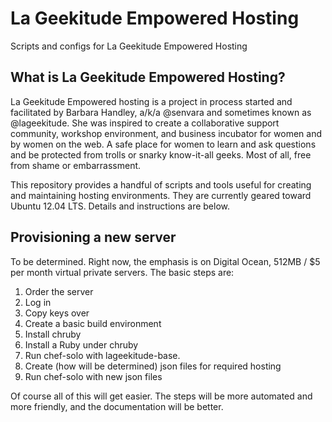 # La Geekitude Empowered Hosting

Scripts and configs for La Geekitude Empowered Hosting

## What is La Geekitude Empowered Hosting?

La Geekitude Empowered hosting is a project in process started and facilitated by Barbara Handley, a/k/a @senvara and sometimes known as @lageekitude. She was inspired to create a collaborative support community, workshop environment, and business incubator for women and by women on the web. A safe place for women to learn and ask questions and be protected from trolls or snarky know-it-all geeks. Most of all, free from shame or embarrassment.

This repository provides a handful of scripts and tools useful for creating and maintaining hosting environments. They are currently geared toward Ubuntu 12.04 LTS. Details and instructions are below.

## Provisioning a new server

To be determined. Right now, the emphasis is on Digital Ocean, 512MB / $5 per month virtual private servers. The basic steps are:

1. Order the server
2. Log in
3. Copy keys over
4. Create a basic build environment
5. Install chruby
6. Install a Ruby under chruby
7. Run chef-solo with lageekitude-base.
8. Create (how will be determined) json files for required hosting
9. Run chef-solo with new json files

Of course all of this will get easier. The steps will be more automated and more friendly, and the documentation will be better.

